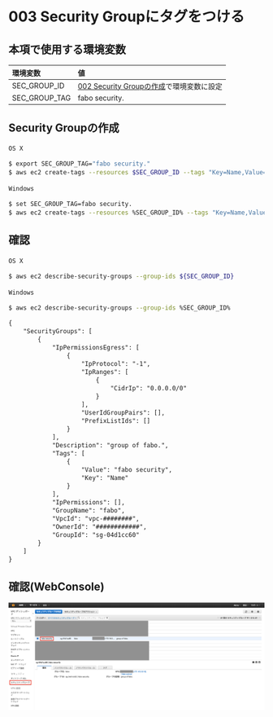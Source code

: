 # 003 Security Groupにタグをつける

## 本項で使用する環境変数

|環境変数|値|
|:--|:--|
|SEC_GROUP_ID|[002 Security Groupの作成](/ec2/002_create_security.md)で環境変数に設定|
|SEC_GROUP_TAG|fabo security.|

## Security Groupの作成

`OS X`

```bash
$ export SEC_GROUP_TAG="fabo security."
$ aws ec2 create-tags --resources $SEC_GROUP_ID --tags "Key=Name,Value=${SEC_GROUP_TAG}"
```

`Windows`

```bash
$ set SEC_GROUP_TAG=fabo security.
$ aws ec2 create-tags --resources %SEC_GROUP_ID% --tags "Key=Name,Value=%SEC_GROUP_TAG%"

```

## 確認

`OS X`

```bash
$ aws ec2 describe-security-groups --group-ids ${SEC_GROUP_ID}
```

`Windows`

```bash
$ aws ec2 describe-security-groups --group-ids %SEC_GROUP_ID%
```

```
{
    "SecurityGroups": [
        {
            "IpPermissionsEgress": [
                {
                    "IpProtocol": "-1", 
                    "IpRanges": [
                        {
                            "CidrIp": "0.0.0.0/0"
                        }
                    ], 
                    "UserIdGroupPairs": [], 
                    "PrefixListIds": []
                }
            ], 
            "Description": "group of fabo.", 
            "Tags": [
                {
                    "Value": "fabo security", 
                    "Key": "Name"
                }
            ], 
            "IpPermissions": [], 
            "GroupName": "fabo", 
            "VpcId": "vpc-########", 
            "OwnerId": "############", 
            "GroupId": "sg-04d1cc60"
        }
    ]
}
```

## 確認(WebConsole)

![](/img/ec2/security001.png)